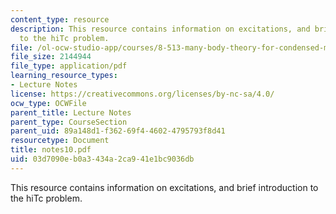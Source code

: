 ```yaml
---
content_type: resource
description: This resource contains information on excitations, and brief introduction
  to the hiTc problem.
file: /ol-ocw-studio-app/courses/8-513-many-body-theory-for-condensed-matter-systems-fall-2004/03d7090eb0a3434a2ca941e1bc9036db_notes10.pdf
file_size: 2144944
file_type: application/pdf
learning_resource_types:
- Lecture Notes
license: https://creativecommons.org/licenses/by-nc-sa/4.0/
ocw_type: OCWFile
parent_title: Lecture Notes
parent_type: CourseSection
parent_uid: 89a148d1-f362-69f4-4602-4795793f8d41
resourcetype: Document
title: notes10.pdf
uid: 03d7090e-b0a3-434a-2ca9-41e1bc9036db
---
```

This resource contains information on excitations, and brief introduction to the hiTc problem.